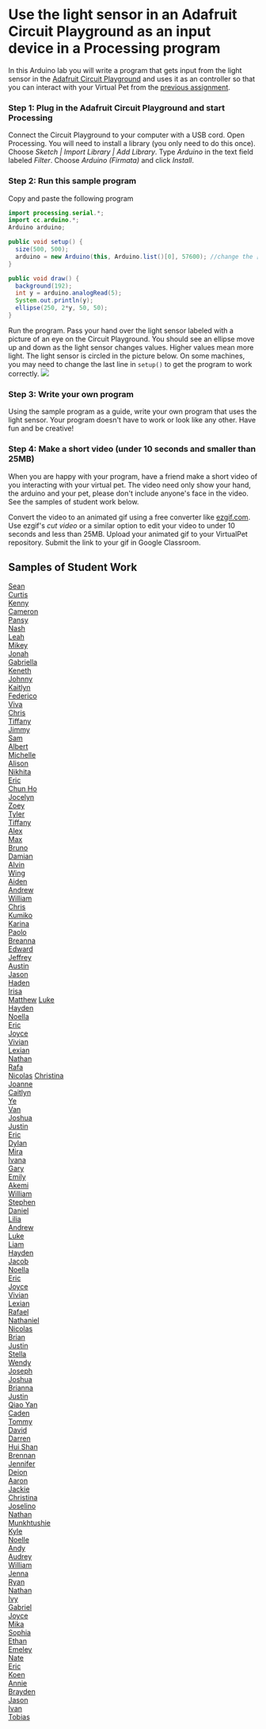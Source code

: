 # Use the light sensor in an Adafruit Circuit Playground as an input device in a Processing program
In this Arduino lab you will write a program that gets input from the light sensor in the [Adafruit Circuit Playground](https://www.adafruit.com/product/3000) and uses it as an controller so that you can interact with your Virtual Pet from the [previous assignment](https://github.com/APCSLowell/VirtualPet/blob/gh-pages/README.md#virtual-pet).

### Step 1: Plug in the Adafruit Circuit Playground and start Processing
Connect the Circuit Playground to your computer with a USB cord. Open Processing. You will need to install a library (you only need to do this once). Choose *Sketch | Import Library | Add Library*.  Type *Arduino* in the text field labeled *Filter*. Choose *Arduino (Firmata)* and click *Install*.

### Step 2: Run this sample program
Copy and paste the following program
```java {.line-numbers}
import processing.serial.*;
import cc.arduino.*;
Arduino arduino;

public void setup() {
  size(500, 500);
  arduino = new Arduino(this, Arduino.list()[0], 57600); //change the [0] to a [1] or [2] etc. if your program doesn't work
}

public void draw() {
  background(192);
  int y = arduino.analogRead(5);
  System.out.println(y);
  ellipse(250, 2*y, 50, 50);
}
```
Run the program. Pass your hand over the light sensor labeled with a picture of an eye on the Circuit Playground. You should see an ellipse move up and down as the light sensor changes values. Higher values mean more light. The light sensor is circled in the picture below. On some machines, you may need to change the last line in `setup()` to get the program to work correctly.
![](CircuitPlayground.PNG)

### Step 3: Write your own program
Using the sample program as a guide, write your own program that uses the light sensor. Your program doesn't have to work or look like any other. Have fun and be creative! 

### Step 4: Make a short video (under 10 seconds and smaller than 25MB)
When you are happy with your program, have a friend make a short video of you interacting with your virtual pet. The video need only show your hand, the arduino and your pet, please don't include anyone's face in the video. See the samples of student work below.   

Convert the video to an animated gif using a free converter like [ezgif.com](https://ezgif.com/). Use ezgif's *cut video* or a similar option to edit your video to under 10 seconds and less than 25MB. Upload your animated gif to your VirtualPet repository. Submit the link to your gif in Google Classroom. 

<!-- ### Have something cool that can be shown at back to school night?
Back to school night is Thursday September 19. Let me know if I can use your program at back to school night.   -->

Samples of Student Work
-----------------------
[Sean](https://github.com/GeraldJimes/VirtualPet/blob/gh-pages/ezgif.com-gif-maker.gif)   
[Curtis](https://github.com/curtischen1/VirtualPet/blob/gh-pages/LightSensor.gif)   
[Kenny](https://github.com/KennyCh13/VirtualPet/blob/gh-pages/ezgif.com-gif-maker.gif)   
[Cameron](https://github.com/CaNguyen1/VirtualPet/blob/gh-pages/IMG_6046.GIF)   
[Pansy](https://github.com/pakuang/VirtualPet/blob/gh-pages/ezgif.com-gif-maker.gif)   
[Nash](https://github.com/MoonNash/VirtualPet/blob/gh-pages/IMG_2826%20(1).GIF)   
[Leah](https://github.com/Lloyd2202/VirtualPet/blob/gh-pages/ezgif.com-gif-maker.gif)   
[Mikey](https://github.com/miosullivan/LightSensorController/blob/master/ezgif.com-gif-maker.gif)   
[Jonah](https://github.com/JonahWaldman/VirtualPet/blob/gh-pages/ezgif.com-gif-maker.gif)   
[Gabriella](https://github.com/gabriellasu/VirtualPet/blob/gh-pages/ezgif.com-gif-maker%20(1).gif)   
[Keneth](https://github.com/KenethL/VirtualPet/blob/gh-pages/ezgif.com-gif-maker.gif)   
[Johnny](https://github.com/Jlin202/VirtualPet/blob/gh-pages/ezgif-2-10cdb474aac4.gif)   
[Kaitlyn](https://github.com/kaiyenpepper/VirtualPet/blob/gh-pages/ezgif.com-gif-maker.gif)   
[Federico](https://github.com/feaprile/VirtualPet/blob/gh-pages/ezgif.com-gif-maker.gif)   
[Viva](https://github.com/vivavoong/VirtualPet/blob/gh-pages/interactingwithfish.gif)   
[Chris](https://github.com/TophTheBro/LightSensorController/blob/master/ezgif.com-video-to-gif.gif)   
[Tiffany](https://github.com/TILOUIE2/VirtualPet/blob/gh-pages/ezgif.com-gif-maker.gif)   
[Jimmy](https://github.com/Jimmy1433223/VirtualPet/blob/gh-pages/ezgif.com-gif-maker.gif)   
[Sam](https://github.com/SamRosenblum415/VirtualPet/blob/gh-pages/ezgif.com-gif-maker.gif)   
[Albert](https://github.com/alshi31/VirtualPet/blob/gh-pages/Albert%20Shi's%20Virtual%20Pet%20Panda%20GIF.gif)   
[Michelle](https://github.com/mitan4/VirtualPet/blob/gh-pages/birdHop.gif)   
[Alison](https://github.com/apcsci/VirtualPet/blob/gh-pages/virtualpet_gif.gif)   
[Nikhita](https://github.com/Nilaw5/VirtualPet/blob/gh-pages/VirtualPet%20Light%20Gif.gif)   
[Eric](https://github.com/erchan3/VirtualPet/blob/gh-pages/ezgif.com-gif-maker.gif)   
[Chun Ho](https://github.com/chchen4/VirtualPet/blob/gh-pages/Mad%20Virtual%20Pet.gif)   
[Jocelyn](https://github.com/jxcelynyu/VirtualPet/blob/gh-pages/IMG_0589.GIF)   
[Zoey](https://github.com/zoeyzhu/VirtualPet/blob/gh-pages/IMG_8305.GIF)   
[Tyler](https://github.com/ty237/VirtualPet/blob/gh-pages/ezgif.com-gif-maker.gif)   
[Tiffany](https://github.com/tiffanyt11/VirtualPet/blob/gh-pages/ezgif-7-49449e974dc8.gif)   
[Alex](https://github.com/AlexHackathon/VirtualPet/blob/gh-pages/ezgif.com-gif-maker.gif)   
[Max](https://github.com/max-2023/VirtualPet/blob/gh-pages/Maxwell%20Xu%20-%20Interactive%20Virtual%20Pet.gif)   
[Bruno](https://github.com/bruno-415/VirtualPet/blob/gh-pages/petoctopus_gif.gif)   
[Damian](https://github.com/dabogdon/LightSensorController/blob/master/ezgif-7-c98aa93edc26.gif)    
[Alvin](https://github.com/alchan6/VirtualPet/blob/gh-pages/Virtual%20Pet%20Gif.gif)    
[Wing](https://github.com/wilai3/VirtualPet/blob/gh-pages/ezgif.com-gif-maker%20(1).gif)    
[Aiden](https://github.com/AidenShiu/VirtualPet/blob/gh-pages/ezgif-7-ab505aa2b4a4.gif)   
[Andrew](https://github.com/antan2/VirtualPet/blob/gh-pages/light%20sensor%20gif.gif)   
[William](https://github.com/wicao1/VirtualPet/blob/gh-pages/virtual_pet_gif.gif)   
[Chris](https://github.com/ChGee/VirtualPet/blob/gh-pages/D1A03D0F-BAB3-42A9-9C4A-906D4511673D.gif)   
[Kumiko](https://github.com/kukomori/VirtualPet/blob/b213ec85dfabac02a42f1126524f14b71b459cdd/doggy.gif)    
[Karina](https://github.com/kaanders17/VirtualPet/blob/gh-pages/Virtual%20Pet%20GIF.gif)  
[Paolo](https://github.com/paolo415/VirtualPet/blob/gh-pages/lightSensorShark.gif)  
[Breanna](https://github.com/paolo415/VirtualPet/blob/gh-pages/lightSensorShark.gif)  
[Edward](https://github.com/edpilotte/VirtualPet/blob/gh-pages/ezgif.com-gif-maker.gif)   
[Jeffrey](https://github.com/jethiDaCoder/VirtualPet/blob/gh-pages/Virtual%20Pet%20Pufferfish.gif)    
[Austin](https://github.com/auwong1/VirtualPet/blob/908332eadb26acada225312c10647b8ef24e5854/bear.gif)  
[Jason](https://github.com/jawong32/Virtual-Pet-Animation/blob/main/arduino.gif)  
[Haden](https://github.com/hachan-beep/VirtualPet/blob/gh-pages/ezgif.com-gif-maker%20(1).gif)    
[Irisa](https://github.com/irisac415/VirtualPet/blob/gh-pages/Light%20Sensor%20Snowman%20Gif.gif)   
[Matthew](https://github.com/malee8/VirtualPet/blob/gh-pages/Light%20Sensor%20(Aug%2031%2C%202021%20at%208_08%20AM).gif)    
[Luke](https://github.com/LukeD808/VirtualPet/blob/gh-pages/LukeDonohueVirtualPetGif.gif)   
[Hayden](https://github.com/hakwok/VirtualPet/blob/gh-pages/gif.gif)    
[Noella](https://github.com/noellalee1/VirtualPet/blob/gh-pages/63DEBE89-4BAA-44AE-8227-19408460A609.gif)   
[Eric](https://github.com/ErLiao137/VirtualPet/blob/gh-pages/owl_gif2.gif)   
[Joyce](https://github.com/joliu8/VirtualPet/blob/gh-pages/ezgif.com-gif-maker.gif)   
[Vivian](https://github.com/VivianMak/VirtualPet/blob/gh-pages/ezgif.com-gif-maker.gif)   
[Lexian](https://github.com/lexiannguyen/VirtualPet/blob/gh-pages/ezgif.com-gif-maker.gif)    
[Nathan](https://github.com/NathanTjong/VirtualPet/blob/gh-pages/D29BD7F0-F638-4114-BDD5-F430A6F304E6.gif)    
[Rafa](https://github.com/IamRafaelllll/VirtualPet/blob/gh-pages/ezgif.com-gif-maker.gif)  
[Nicolas](https://github.com/nireiss/VirtualPet/blob/2dbc2fafb4534644acdb4300800e627c9ff09694/nicolasReissVirtualPetArduino.gif)
[Christina](https://github.com/christina88chan/VirtualPet/blob/5a5e5561933f2b6075028a15997f6c5555fae52a/bear.GIF)   
[Joanne](https://github.com/joannechenn/LightSensorController/blob/master/ezgif.com-gif-maker.gif)   
[Caitlyn](https://github.com/calam1818/VirtualPet/blob/gh-pages/ezgif-7-2a34deac5c28.gif)   
[Ye](https://github.com/YejinL12/VirtualPet/blob/1e12aa4eacfa27f8f2b6a9adce5fa1f9b545c9c2/speedyOcto.gif)   
[Van](https://github.com/Vanthebot/VirtualPet/blob/gh-pages/ezgif.com-gif-maker%20%281%29.gif)   
[Joshua](https://github.com/jopaza21/VirtualPetAnimation/blob/main/VirtualPetLightAnimation1.gif)   
[Justin](https://github.com/jushiu/Animation/blob/main/EC6B3633-1839-4E79-8E68-1988A1A46386.gif)   
[Eric](https://github.com/desolaterakan/VirtualPet/blob/gh-pages/froog-old.gif)   
[Dylan](https://github.com/dy-alt/VirtualPet/blob/gh-pages/elephant.gif)   
[Mira](https://github.com/mira16-v/VirtualPet/blob/gh-pages/ezgif.com-gif-maker%281%29.gif)   
[Ivana](https://github.com/ivxu24/VirtualPet/blob/gh-pages/ezgif.com-gif-maker.gif)   
[Gary](https://github.com/Gary055/anime/blob/main/ezgif.com-gif-maker.gif)   
[Emily](https://github.com/emyip/VirtualPet/blob/gh-pages/VID_20210902_083010.gif)   
[Akemi](https://github.com/Akemi1222/VirtualPet/blob/gh-pages/ezgif.com-video-to-gif.gif)   
[William](https://github.com/WilliamsGitHubAccount/VirtualPet/blob/gh-pages/ezgif.com-gif-maker.gif)   
[Stephen](https://github.com/stevenmeap/VirtualPet/blob/gh-pages/SnowmanGif.gif)   
[Daniel](https://github.com/wood09/VirtualPet/blob/gh-pages/ezgif-6-a204699bbd88-min.gif)   
[Lilia](https://github.com/liliaching/VirtualPet/blob/944e4f1785dd7701158b9dc16cd2ad84d9d05429/B49FD15F-75E7-413A-9D82-B061CC1A6359.gif)   
[Andrew](https://github.com/guppies23456/LightSensorController/blob/master/AD%20Light%20Sensor%20Virtual%20Pet.gif)   
[Luke](https://github.com/LukeD808/VirtualPet/blob/gh-pages/LukeDonohueVirtualPetGif.gif)   
[Liam](https://github.com/ligiraldo/VirtualPet/blob/gh-pages/beanospoke.gif)   
[Hayden](https://github.com/hakwok/VirtualPet/blob/gh-pages/gif-min.gif)   
[Jacob](https://github.com/jalambert/VirtualPet/blob/gh-pages/ezgif.com-gif-maker.gif)   
[Noella](https://github.com/noellalee1/VirtualPet/blob/gh-pages/63DEBE89-4BAA-44AE-8227-19408460A609.gif)   
[Eric](https://github.com/ErLiao137/VirtualPet/blob/gh-pages/owl_gif2.gif)   
[Joyce](https://github.com/joliu8/VirtualPet/blob/gh-pages/ezgif.com-gif-maker.gif)   
[Vivian](https://github.com/VivianMak/VirtualPet/blob/gh-pages/ezgif.com-gif-maker.gif)   
[Lexian](https://github.com/lexiannguyen/VirtualPet/blob/gh-pages/ezgif.com-gif-maker.gif)   
[Rafael](https://github.com/IamRafaelllll/VirtualPet/blob/gh-pages/ezgif.com-gif-maker.gif)   
[Nathaniel](https://github.com/NathanTjong/VirtualPet/blob/gh-pages/D29BD7F0-F638-4114-BDD5-F430A6F304E6.gif)   
[Nicolas](https://github.com/nireiss/VirtualPet/blob/2dbc2fafb4534644acdb4300800e627c9ff09694/nicolasReissVirtualPetArduino.gif)   
[Brian](https://github.com/brsen/VirtualPet/blob/gh-pages/1037EF2E-6A72-49FE-BAED-48B60620A940.gif)   
[Justin](https://github.com/jushiu/Animation/blob/main/EC6B3633-1839-4E79-8E68-1988A1A46386.gif)   
[Stella](https://github.com/StellaSit0/VirtualPet/blob/gh-pages/ezgif-2-2963dcfd78fd.gif)   
[Wendy](https://github.com/lafmj/VirtualPet/blob/gh-pages/sdasdasda.gif)   
[Joseph](https://github.com/JosephTeng/VirtualPet/blob/gh-pages/D2DB5951-7BB4-48D7-84E4-EDB18E421764.gif)   
[Joshua](https://github.com/jovegher/VirtualPet/blob/gh-pages/virtualpetlightsensor.gif)   
[Brianna](https://github.com/brwong8/VirtualPet/blob/gh-pages/ezgif.com-video-to-gif.gif)   
[Justin](https://github.com/Justin-pyth/VirtualPet/blob/gh-pages/Light%20Sensor.gif)   
[Qiao Yan](https://github.com/QIAOYANX/VirtualPet/blob/gh-pages/ezgif.com-gif-maker%20%281%29.gif)   
[Caden](https://github.com/cayeung1/VirtualPet/blob/gh-pages/ezgif-2-52c35b7d5a6d.gif)   
[Tommy](https://github.com/toyu3/VirtualPet/blob/gh-pages/ezgif-2-98d14e342430.gif)   
[David](https://github.com/davidzhang3/VirtualPet/blob/gh-pages/ezgif.com-gif-maker.gif)   
[Darren](https://github.com/DarrenZhao1/VirtualPet/blob/gh-pages/ezgif.com-gif-maker%204.gif)   
[Hui Shan](https://github.com/huishancai/VirtualPet/blob/gh-pages/ezgif.com-video-to-gif.gif)   
[Brennan](https://github.com/Brennan-c/VirtualPet/blob/gh-pages/ezgif.com-gif-maker.gif)   
[Jennifer](https://github.com/jennifer0525/VirtualPet/blob/gh-pages/virtual%20pet%20gif.gif)   
[Deion](https://github.com/deionchaudhary/Panda/blob/gh-pages/lightSensor.gif)   
[Aaron](https://github.com/AaronnChen/VirtualPet/blob/gh-pages/ezgif.com-gif-maker.gif)   
[Jackie](https://github.com/jachen16/VirtualPet/blob/gh-pages/Animated%20Pet.gif)   
[Christina](https://github.com/chchung1/VirtualPet/blob/gh-pages/ezgif.com-gif-maker.gif)   
[Joselino](https://github.com/joselinodt/VirtualPet/blob/gh-pages/IMG-9425.GIF)   
[Nathan](https://github.com/Naguan1/VirtualPet/blob/6e7fbb24cdc168d90c971d984f71812e4eb09cf9/ezgif.com-gif-maker%20%282%29.gif)   
[Munkhtushie](https://github.com/tushigitgel/VirtualPet/blob/gh-pages/myhippodancinggif.gif)   
[Kyle](https://github.com/kylam1/VirtualPet/blob/gh-pages/ezgif.com-gif-maker.gif)   
[Noelle](https://github.com/noellelam/VirtualPet/blob/71284452804fd61c948c9267f2222da075141f3c/ezgif.com-gif-maker.gif)   
[Andy](https://github.com/andeey3/VirtualPet/blob/gh-pages/ezgif.com-gif-maker.gif)   
[Audrey](https://github.com/AudreyLau8/VirtualPet/blob/gh-pages/ezgif.com-gif-maker%20%281%29.gif)   
[William](https://github.com/Williamlaw2005/VirtualPet/blob/gh-pages/ezgif-7-cce55bd8754a.gif)   
[Jenna](https://github.com/Jenna1910/VirtualPet/blob/gh-pages/ezgif.com-gif-maker.gif)   
[Ryan](https://github.com/chknwngs999/VirtualPet/blob/gh-pages/chickengif.gif)   
[Nathan](https://github.com/naleung1/VirtualPet/blob/gh-pages/Pet%20Slime%20Light%20Sensor%20gif.gif)   
[Ivy](https://github.com/ivyylin/VirtualPet/blob/gh-pages/1B2E0BCA-88D3-49C1-9004-450437B2E30D.gif)   
[Gabriel](https://github.com/Gabriel-Low-06/VirtualPet/blob/157d3f24c5e159068432e7cedebacd9efa10579f/Dragon-LightSensor.gif)   
[Joyce](https://github.com/joycema212/VirtualPet/blob/gh-pages/ezgif.com-video-to-gif.gif)   
[Mika](https://github.com/mikanguyenn/VirtualPet/blob/gh-pages/VirtualPet.gif)   
[Sophia](https://github.com/sophiapeckner/VirtualPet/blob/gh-pages/flappyCardinal.gif)   
[Ethan](https://github.com/Etqiu/VirtualPet/blob/gh-pages/ezgif.com-gif-maker.gif)   
[Emeley](https://github.com/emsarcenobravo/VirtualPet/blob/gh-pages/ezgif.com-gif-maker.gif)   
[Nate](https://github.com/Nsirival/VirtualPet/blob/gh-pages/Nate%20Sirivallop%20-%20Light%20Sensor.gif)   
[Eric](https://github.com/desolaterakan/VirtualPet/blob/gh-pages/froog-old.gif)   
[Koen](https://github.com/koendwong/VirtualPet/blob/gh-pages/koendwongPandaBounce.gif)   
[Annie](https://github.com/anxu9/VirtualPet/blob/gh-pages/bunnygif.gif)   
[Brayden](https://github.com/B-r-4-y-d-3-n/VirtualPet/blob/gh-pages/ezgif-4-996eba0ef3d6.gif)   
[Jason](https://github.com/JasonZhong3/VirtualPet/blob/gh-pages/ezgif.com-gif-maker%20%282%29.gif)   
[Ivan](https://github.com/ivzhu1/VirtualPet/blob/gh-pages/duck.gif)   
[Tobias](https://github.com/TobyZuercher/VirtualPet/blob/gh-pages/image0.gif)   
